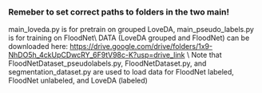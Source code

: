 ### Remeber to set correct paths to folders in the two main!
main_loveda.py is for pretrain on grouped LoveDA, main_pseudo_labels.py is for training on FloodNet\ 
DATA (LoveDA grouped and FloodNet) can be downloaded here: https://drive.google.com/drive/folders/1x9-NhDO5h_4ckUpCDwcRY_6F9tV98c-K?usp=drive_link \ 
Note that FloodNetDataset_pseudolabels.py, FloodNetDataset.py, and segmentation_dataset.py are used to load data for FloodNet labeled, FloodNet unlabeled, and LoveDA (labeled)

